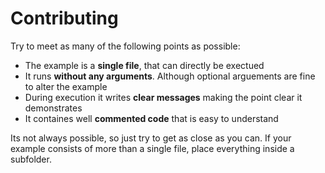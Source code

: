 # Contributing

Try to meet as many of the following points as possible:

 * The example is a **single file**, that can directly be exectued
 * It runs **without any arguments**. Although optional arguements are fine to alter the example
 * During execution it writes **clear messages** making the point clear it demonstrates
 * It containes well **commented code** that is easy to understand

Its not always possible, so just try to get as close as you can. If your example consists of more than a single file, place everything inside a subfolder.
